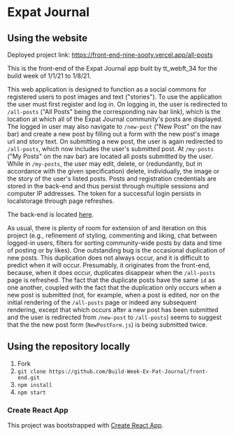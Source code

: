 # Expat Journal

## Using the website

Deployed project link: https://front-end-nine-sooty.vercel.app/all-posts

This is the front-end of the Expat Journal app built by tt_webft_34 for the build week of 1/1/21 to 1/8/21.

This web application is designed to function as a social commons for registered users to post images and text ("stories"). To use the application the user must first register and log in. On logging in, the user is redirected to `/all-posts` ("All Posts" being the corresponding nav bar link), which is the location at which all of the Expat Journal community's posts are displayed. The logged in user may also navigate to `/new-post` ("New Post" on the nav bar) and create a new post by filling out a form with the new post's image url and story text. On submitting a new post, the user is again redirected to `/all-posts`, which now includes the user's submitted post. At `/my-posts` ("My Posts" on the nav bar) are located all posts submitted by the user. While in `/my-posts`, the user may edit, delete, or (redundantly, but in accordance with the given specification) delete, individually, the image or the story of the user's listed posts. Posts and registration credentials are stored in the back-end and thus persist through multiple sessions and computer IP addresses. The token for a successful login persists in localstorage through page refreshes.

The back-end is located [here](https://github.com/Build-Week-Ex-Pat-Journal/back-end).

As usual, there is plenty of room for extension of and iteration on this project (e.g., refinement of styling, commenting and liking, chat between logged-in users, filters for sorting community-wide posts by data and time of posting or by likes). One outstanding bug is the occasional duplication of new posts. This duplication does not always occur, and it is difficult to predict when it will occur. Presumably, it originates from the front-end, because, when it does occur, duplicates disappear when the `/all-posts` page is refreshed. The fact that the duplicate posts have the same `id` as one another, coupled with the fact that the duplication only occurs when a new post is submitted (not, for example, when a post is edited, nor on the initial rendering of the `/all-posts` page or indeed any subsequent rendering, except that which occurs after a new post has been submitted and the user is redirected from `/new-post` to `/all-posts`) seems to suggest that the the new post form (`NewPostForm.js`) is being submitted twice.

## Using the repository locally

1. Fork
2. `git clone https://github.com/Build-Week-Ex-Pat-Journal/front-end.git`
3. `npm install`
4. `npm start`

### Create React App

This project was bootstrapped with [Create React App](https://github.com/facebook/create-react-app).
